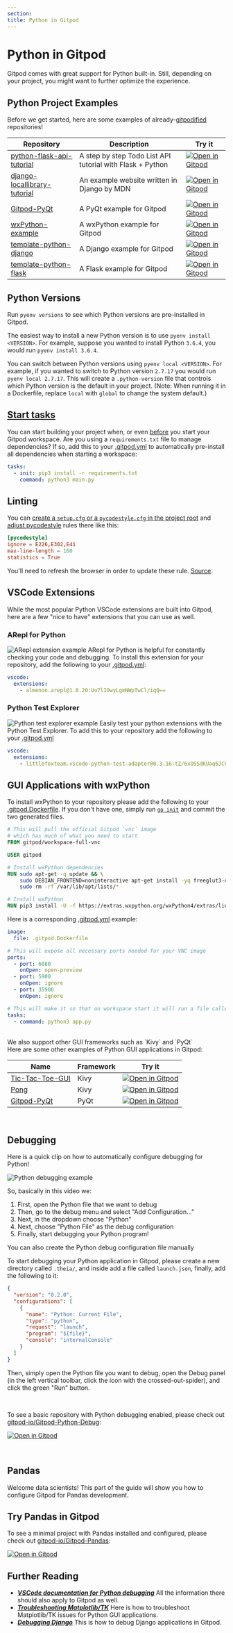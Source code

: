```yaml
---
section:
title: Python in Gitpod
---
```


<script context="module">
  export const prerender = true;
</script>

# Python in Gitpod

Gitpod comes with great support for Python built-in. Still, depending on your project, you might want to further optimize the experience.

## Python Project Examples

Before we get started, here are some examples of already-[gitpodified](/blog/gitpodify) repositories!

<div class="table-container">

| Repository                                                                                | Description                                               | Try it                                                                                                                                         |
| ----------------------------------------------------------------------------------------- | --------------------------------------------------------- | ---------------------------------------------------------------------------------------------------------------------------------------------- |
| [python-flask-api-tutorial](https://github.com/breatheco-de/python-flask-api-tutorial)    | A step by step Todo List API tutorial with Flask + Python | [![Open in Gitpod](https://gitpod.io/button/open-in-gitpod.svg)](https://gitpod.io/#https://github.com/breatheco-de/python-flask-api-tutorial) |
| [django-locallibrary-tutorial](https://github.com/gitpod-io/django-locallibrary-tutorial) | An example website written in Django by MDN               | [![Open in Gitpod](https://gitpod.io/button/open-in-gitpod.svg)](https://gitpod.io/#https://github.com/gitpod-io/django-locallibrary-tutorial) |
| [Gitpod-PyQt](https://github.com/gitpod-io/Gitpod-PyQt)                                   | A PyQt example for Gitpod                                 | [![Open in Gitpod](https://gitpod.io/button/open-in-gitpod.svg)](https://gitpod.io/#https://github.com/gitpod-io/Gitpod-PyQt)                  |
| [wxPython-example](https://github.com/gitpod-io/wxPython-example)                         | A wxPython example for Gitpod                             | [![Open in Gitpod](https://gitpod.io/button/open-in-gitpod.svg)](https://gitpod.io/#https://github.com/gitpod-io/wxPython-example)             |
| [template-python-django](https://github.com/gitpod-io/template-python-django)             | A Django example for Gitpod                               | [![Open in Gitpod](https://gitpod.io/button/open-in-gitpod.svg)](https://gitpod.io/#https://github.com/gitpod-io/template-python-django)       |
| [template-python-flask](https://github.com/gitpod-io/template-python-flask)               | A Flask example for Gitpod                                | [![Open in Gitpod](https://gitpod.io/button/open-in-gitpod.svg)](https://gitpod.io/#https://github.com/gitpod-io/template-python-flask)        |

</div>

## Python Versions

Run `pyenv versions` to see which Python versions are pre-installed in Gitpod.

The easiest way to install a new Python version is to use `pyenv install <VERSION>`. For example, suppose you wanted to install Python `3.6.4`, you would run `pyenv install 3.6.4`.

You can switch between Python versions using `pyenv local <VERSION>`. For example, if you wanted to switch to Python version `2.7.17` you would run `pyenv local 2.7.17`. This will create a `.python-version` file that controls which Python version is the default in your project. (Note: When running it in a Dockerfile, replace `local` with `global` to change the system default.)

## [Start tasks](/docs/config-start-tasks)

You can start building your project when, or even [before](/docs/prebuilds) you start your Gitpod workspace. Are you using a `requirements.txt` file to manage dependencies? If so, add this to your [.gitpod.yml](/docs/config-gitpod-file) to automatically pre-install all dependencies when starting a workspace:

```yaml
tasks:
  - init: pip3 install -r requirements.txt
    command: python3 main.py
```

## Linting

You can <a class="no-nowrap" href="https://github.com/palantir/python-language-server#configuration">create a `setup.cfg` or a `pycodestyle.cfg` in the project root</a> and [adjust pycodestyle](http://pycodestyle.pycqa.org/en/latest/intro.html#configuration) rules there like this:

```toml
[pycodestyle]
ignore = E226,E302,E41
max-line-length = 160
statistics = True
```

You'll need to refresh the browser in order to update these rule. [Source](https://github.com/gitpod-io/gitpod/issues/640#issuecomment-506622491).

## VSCode Extensions

While the most popular Python VSCode extensions are built into Gitpod, here are a few "nice to have" extensions that you can use as well.

### ARepl for Python

![ARepl extension example](../../../static/images/docs/AReplExample.gif)
ARepl for Python is helpful for constantly checking your code and debugging.
To install this extension for your repository, add the following to your [.gitpod.yml](/docs/config-gitpod-file):

```yaml
vscode:
  extensions:
    - almenon.arepl@1.0.20:Uu7lIOwyLgmNWpTwCl/iqQ==
```

### Python Test Explorer

![Python test explorer example](../../../static/images/docs/python_Test_In_Gitpod.png)
Easily test your python extensions with the Python Test Explorer.
To add this to your repository add the following to your [.gitpod.yml](/docs/config-gitpod-file)

```yaml
vscode:
  extensions:
    - littlefoxteam.vscode-python-test-adapter@0.3.16:tZ/6xOSSdKUaq6JCUVkD+A==
```

## GUI Applications with wxPython

To install wxPython to your repository please add the following to your [.gitpod.Dockerfile](/docs/config-docker). If you don't have one, simply run [`gp init`](/docs/command-line-interface) and commit the two generated files.

```dockerfile
# This will pull the official Gitpod `vnc` image
# which has much of what you need to start
FROM gitpod/workspace-full-vnc

USER gitpod

# Install wxPython dependencies
RUN sudo apt-get -q update && \
    sudo DEBIAN_FRONTEND=noninteractive apt-get install -yq freeglut3-dev python3.7-dev libpython3.7-dev libgl1-mesa-dev libglu1-mesa-dev libgstreamer-plugins-base1.0-dev libgtk-3-dev libnotify-dev libsdl2-dev libwebkit2gtk-4.0-dev libxtst-dev libgtk2.0-dev && \
    sudo rm -rf /var/lib/apt/lists/*

# Install wxPython
RUN pip3 install -U -f https://extras.wxpython.org/wxPython4/extras/linux/gtk3/ubuntu-18.04/ wxPython
```

Here is a corresponding [.gitpod.yml](/docs/config-gitpod-file) example:

```yaml
image:
  file: .gitpod.Dockerfile

# This will expose all necessary ports needed for your VNC image
ports:
  - port: 6080
    onOpen: open-preview
  - port: 5900
    onOpen: ignore
  - port: 35900
    onOpen: ignore

# This will make it so that on workspace start it will run a file called `app.py`
tasks:
  - command: python3 app.py
```

<br>
We also support other GUI frameworks such as `Kivy` and `PyQt`
<br>
Here are some other examples of Python GUI applications in Gitpod:

<div class="table-container">

| Name                                                              | Framework | Try it                                                                                                                              |
| ----------------------------------------------------------------- | --------- | ----------------------------------------------------------------------------------------------------------------------------------- |
| [Tic-Tac-Toe-GUI](https://github.com/JesterOrNot/Tic-Tac-Toe-GUI) | Kivy      | [![Open in Gitpod](https://gitpod.io/button/open-in-gitpod.svg)](https://gitpod.io/#https://github.com/JesterOrNot/Tic-Tac-Toe-GUI) |
| [Pong](https://github.com/JesterOrNot/Pong)                       | Kivy      | [![Open in Gitpod](https://gitpod.io/button/open-in-gitpod.svg)](https://gitpod.io/#https://github.com/JesterOrNot/Pong)            |
| [Gitpod-PyQt](https://github.com/gitpod-io/Gitpod-PyQt)           | PyQt      | [![Open in Gitpod](https://gitpod.io/button/open-in-gitpod.svg)](https://gitpod.io/#https://github.com/gitpod-io/Gitpod-PyQt)       |

</div>

<br>

## Debugging

Here is a quick clip on how to automatically configure debugging for Python!

![Python debugging example](../../../static/images/docs/PythonDebug.gif)

So, basically in this video we:

1. First, open the Python file that we want to debug
2. Then, go to the debug menu and select "Add Configuration..."
3. Next, in the dropdown choose "Python"
4. Next, choose "Python File" as the debug configuration
5. Finally, start debugging your Python program!

You can also create the Python debug configuration file manually

To start debugging your Python application in Gitpod, please create a new directory called `.theia/`, and inside add a file called `launch.json`, finally, add the following to it:

```json
{
  "version": "0.2.0",
  "configurations": [
    {
      "name": "Python: Current File",
      "type": "python",
      "request": "launch",
      "program": "${file}",
      "console": "internalConsole"
    }
  ]
}
```

Then, simply open the Python file you want to debug, open the Debug panel (in the left vertical toolbar, click the icon with the crossed-out-spider), and click the green "Run" button.

<br>

To see a basic repository with Python debugging enabled, please check out [gitpod-io/Gitpod-Python-Debug](https://github.com/gitpod-io/Gitpod-Python-Debug):

[![Open in Gitpod](https://gitpod.io/button/open-in-gitpod.svg)](https://gitpod.io/#https://github.com/gitpod-io/Gitpod-Python-Debug)

<br>

## Pandas

Welcome data scientists! This part of the guide will show you how to configure Gitpod for Pandas development.

## Try Pandas in Gitpod

To see a minimal project with Pandas installed and configured, please check out [gitpod-io/Gitpod-Pandas](https://github.com/gitpod-io/Gitpod-Pandas):

[![Open in Gitpod](https://gitpod.io/button/open-in-gitpod.svg)](https://gitpod.io/#https://github.com/gitpod-io/Gitpod-Pandas)

## Further Reading

- **_[VSCode documentation for Python debugging](https://code.visualstudio.com/docs/python/debugging)_** All the information there should also apply to Gitpod as well.
- **_[Troubleshooting Matplotlib/TK](https://github.com/gitpod-io/gitpod/issues/795)_** Here is how to troubleshoot Matplotlib/TK issues for Python GUI applications.
- **_[Debugging Django](https://community.gitpod.io/t/django-debugging/381/6)_** This is how to debug Django applications in Gitpod.
